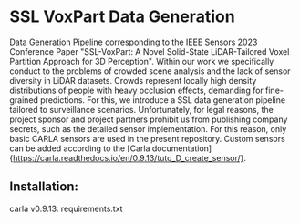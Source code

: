 # SSL VoxPart Data Generation
Data Generation Pipeline corresponding to the IEEE Sensors 2023 Conference Paper "SSL-VoxPart: A Novel Solid-State LiDAR-Tailored Voxel Partition Approach for 3D Perception". Within our work we specifically conduct to the problems of crowded scene analysis and the lack of sensor diversity in LiDAR datasets. Crowds represent locally high density distributions of people with heavy occlusion effects, demanding for fine-grained predictions. For this, we introduce a SSL data generation pipeline tailored to surveillance scenarios. Unfortunately, for legal reasons, the project sponsor and project partners prohibit us from publishing company secrets, such as the detailed sensor implementation. For this reason, only basic CARLA sensors are used in the present repository. Custom sensors can be added according to the [Carla documentation]{https://carla.readthedocs.io/en/0.9.13/tuto_D_create_sensor/}.    

## Installation:
carla v0.9.13.
requirements.txt

